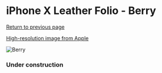 # iPhone X Leather Folio - Berry

[Return to previous page](/iphone_x)

[High-resolution image from Apple](https://store.storeimages.cdn-apple.com/8756/as-images.apple.com/is/MQRX2?wid=4500&hei=4500&fmt=png)

<div style="width: 384px"><img src="/everyphone/MQRX2.png" alt="Berry"></div>

### Under construction
